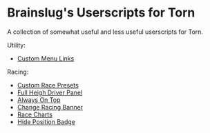# Brainslug's Userscripts for Torn
A collection of somewhat useful and less useful userscripts for Torn.

Utility:
- [Custom Menu Links](custom-menu-links.user.js)

Racing:
- [Custom Race Presets](custom-race-presets.user.js)
- [Full Heigh Driver Panel](racing-full-height.user.js)
- [Always On Top](racing-always-on-top.user.js)
- [Change Racing Banner](racing-change-banner.user.js)
- [Race Charts](racing-charts.user.js)
- [Hide Position Badge](racing-hide-re-position.user.js)